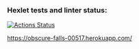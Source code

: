 ### Hexlet tests and linter status:
[![Actions Status](https://github.com/ajib6ept/python-project-lvl4/workflows/hexlet-check/badge.svg)](https://github.com/ajib6ept/python-project-lvl4/actions)

https://obscure-falls-00517.herokuapp.com/ 